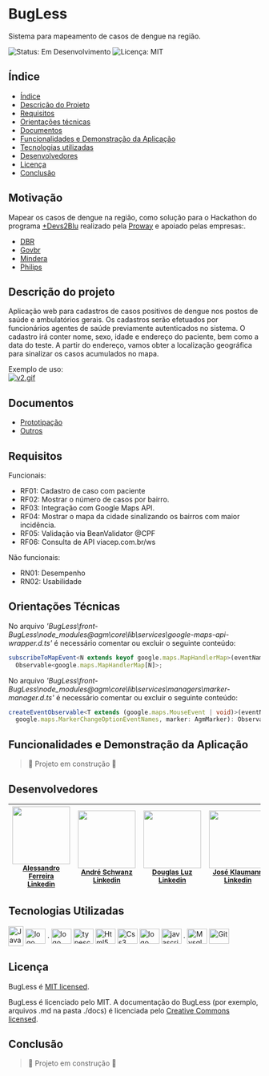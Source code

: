 # BugLess

Sistema para mapeamento de casos de dengue na região.

  <img src="https://img.shields.io/badge/status-em%20desenvolvimento-green" alt="Status: Em Desenvolvimento">  <img src="https://img.shields.io/github/license/more-devs-2-blu/bugless" alt="Licença: MIT">

## Índice 

* [Índice](#índice)
* [Descrição do Projeto](#descrição-do-projeto)
* [Requisitos](#requisitos)
* [Orientações técnicas](#orientações-técnicas)
* [Documentos](#documentos)
* [Funcionalidades e Demonstração da Aplicação](#funcionalidades-e-demonstração-da-aplicação)
* [Tecnologias utilizadas](#tecnologias-utilizadas)
* [Desenvolvedores](#desenvolvedores)
* [Licença](#licença)
* [Conclusão](#conclusão)


## Motivação

  Mapear os casos de dengue na região, como solução para o Hackathon do programa [+Devs2Blu](https://www.devs2blu.com.br/) realizado pela [Proway](https://www.proway.com.br) e apoiado pelas empresas:. <br> 
  
  * [DBR](https://www.dbrsa.com.br/)
  * [Govbr](https://www.govbr.com.br/)
  * [Mindera](https://mindera.com/)
  * [Philips](https://www.philips.com.br/)
  
## Descrição do projeto

  <p>Aplicação web para cadastros de casos positivos de dengue nos postos de saúde e ambulatórios gerais.
  Os cadastros serão efetuados por funcionários agentes de saúde previamente autenticados no sistema.
  O cadastro irá conter nome, sexo, idade e endereço do paciente, bem como a data do teste.
  A partir do endereço, vamos obter a localização geográfica para sinalizar os casos acumulados no mapa.</p>
  
  Exemplo de uso:<br>
  [![v2.gif](https://i.postimg.cc/6qwBXgv9/v2.gif)](https://postimg.cc/Q962g6mP)
  
## Documentos

* [Prototipação](https://github.com/more-devs-2-blu/bugless/blob/main/docs/prototipa%C3%A7%C3%A3o/prototipacao.MD#tela-de-cadastro)
* [Outros](https://github.com/more-devs-2-blu/bugless/tree/main/docs/)
  
## Requisitos

Funcionais:

* RF01: Cadastro de caso com paciente
* RF02: Mostrar o número de casos por bairro.
* RF03: Integração com Google Maps API.
* RF04: Mostrar o mapa da cidade sinalizando os bairros com maior incidência.
* RF05: Validação via BeanValidator @CPF
* RF06: Consulta de API viacep.com.br/ws

Não funcionais: 

* RN01: Desempenho
* RN02: Usabilidade
  
## Orientações Técnicas

No arquivo <i>'BugLess\front-BugLess\node_modules\@agm\core\lib\services\google-maps-api-wrapper.d.ts'</i> é necessário comentar ou excluir o seguinte conteúdo:<br> 
~~~typescript
subscribeToMapEvent<N extends keyof google.maps.MapHandlerMap>(eventName: N): 
  Observable<google.maps.MapHandlerMap[N]>;
~~~
No arquivo <i>'BugLess\front-BugLess\node_modules\@agm\core\lib\services\managers\marker-manager.d.ts'</i> é necessário comentar ou excluir o seguinte conteúdo:<br>
~~~typescript
createEventObservable<T extends (google.maps.MouseEvent | void)>(eventName: google.maps.MarkerMouseEventNames | 
  google.maps.MarkerChangeOptionEventNames, marker: AgmMarker): Observable<T>;
~~~
  
## Funcionalidades e Demonstração da Aplicação

> :construction: Projeto em construção :construction:

## Desenvolvedores
 
| <img src="https://avatars.githubusercontent.com/u/94122439?v=4" width=115><br><sub>[Alessandro Ferreira](https://github.com/alessandrobferreira)</sub><br><sub>[Linkedin](https://www.linkedin.com/in/alessandro-ferreira-a9199a115/)</sub> |<img src="https://avatars.githubusercontent.com/u/83621544?v=4" width=115><br><sub>[André Schwanz](https://github.com/Andre121193)</sub><br><sub>[Linkedin](https://www.linkedin.com/in/andr%C3%A9-schwanz-241a51216/)</sub> |<img src="https://avatars.githubusercontent.com/u/60515470?v=4" width=115><br><sub>[Douglas Luz](https://github.com/douglaslimaluz)</sub><br><sub>[Linkedin](https://www.linkedin.com/in/douglas-lima-da-luz-82895a19b/)</sub> |<img src="https://avatars.githubusercontent.com/u/79611444?v=4" width=115><br><sub>[José Klaumann](https://github.com/JoseKlaumann)</sub><br><sub>[Linkedin](https://www.linkedin.com/in/jos%C3%A9-augusto-klaumann-5258b6178/)</sub> |<img src="https://avatars.githubusercontent.com/u/5782250?v=4" width=115><br><sub>[Juliano Vieira](https://github.com/jucabnu)</sub><br><sub>[Linkedin](https://www.linkedin.com/in/juliano-h-vieira/)</sub> |<img src="https://avatars.githubusercontent.com/u/89278356?v=4" width=115><br><sub>[Luan Lima](https://github.com/LordeLuan)</sub><br><sub>[Linkedin](https://www.linkedin.com/in/luan-lordello-69aa58196/)</sub> |
| :---: | :---: | :---: | :---: | :---: | :---: |

## Tecnologias Utilizadas

<div style="display: inline_block"> 
  <img align="center" alt="Java" height="40" width="30" src="https://cdn.jsdelivr.net/gh/devicons/devicon/icons/java/java-original.svg">   
  <img align="center" alt="logo spring" height="30" width="40" src="https://cdn.jsdelivr.net/gh/devicons/devicon/icons/spring/spring-original.svg" />
  .
  <img align="center" alt="logo Angular" height="30" width="40" src="https://cdn.jsdelivr.net/gh/devicons/devicon/icons/angularjs/angularjs-original.svg" />
  <img align="center" alt="typescript" height="30" width="40" src="https://cdn.jsdelivr.net/gh/devicons/devicon/icons/typescript/typescript-original.svg" />  
  <img align="center" alt="Html5" height="30" width="40" src="https://cdn.jsdelivr.net/gh/devicons/devicon/icons/html5/html5-original.svg">
  <img align="center" alt="Css3" height="30" width="40" src="https://cdn.jsdelivr.net/gh/devicons/devicon/icons/css3/css3-original.svg">    
  <img align="center" alt="logo bootstrap" height="30" width="40" src="https://cdn.jsdelivr.net/gh/devicons/devicon/icons/bootstrap/bootstrap-plain.svg" />
  <img align="center" alt="javascript" height="30" width="40" src="https://cdn.jsdelivr.net/gh/devicons/devicon/icons/javascript/javascript-original.svg" />
  .  
  <img align="center" alt="Mysql" height="30" width="40" src="https://cdn.jsdelivr.net/gh/devicons/devicon/icons/mysql/mysql-plain.svg">       
  <img align="center" alt="Git" height="30" width="40" src="https://cdn.jsdelivr.net/gh/devicons/devicon/icons/git/git-original.svg">       
 </div> 
  
## Licença
  
  BugLess é [MIT licensed](./LICENSE).
  
  BugLess é licenciado pelo MIT. A documentação do BugLess (por exemplo, arquivos .md na pasta ./docs) é licenciada pelo [Creative Commons licensed](./LICENSE-docs).
 
## Conclusão

> :construction: Projeto em construção :construction:
